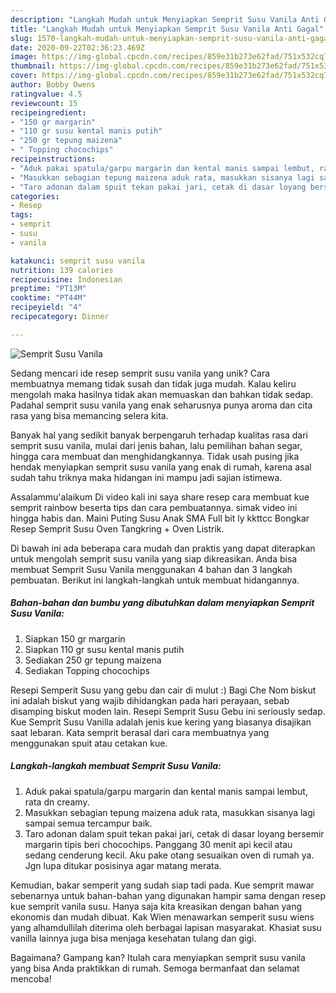 ```yaml
---
description: "Langkah Mudah untuk Menyiapkan Semprit Susu Vanila Anti Gagal"
title: "Langkah Mudah untuk Menyiapkan Semprit Susu Vanila Anti Gagal"
slug: 1570-langkah-mudah-untuk-menyiapkan-semprit-susu-vanila-anti-gagal
date: 2020-09-22T02:36:23.469Z
image: https://img-global.cpcdn.com/recipes/859e31b273e62fad/751x532cq70/semprit-susu-vanila-foto-resep-utama.jpg
thumbnail: https://img-global.cpcdn.com/recipes/859e31b273e62fad/751x532cq70/semprit-susu-vanila-foto-resep-utama.jpg
cover: https://img-global.cpcdn.com/recipes/859e31b273e62fad/751x532cq70/semprit-susu-vanila-foto-resep-utama.jpg
author: Bobby Owens
ratingvalue: 4.5
reviewcount: 15
recipeingredient:
- "150 gr margarin"
- "110 gr susu kental manis putih"
- "250 gr tepung maizena"
- " Topping chocochips"
recipeinstructions:
- "Aduk pakai spatula/garpu margarin dan kental manis sampai lembut, rata dn creamy."
- "Masukkan sebagian tepung maizena aduk rata, masukkan sisanya lagi sampai semua tercampur baik."
- "Taro adonan dalam spuit tekan pakai jari, cetak di dasar loyang bersemir margarin tipis beri chocochips. Panggang 30 menit api kecil atau sedang cenderung kecil. Aku pake otang sesuaikan oven di rumah ya. Jgn lupa ditukar posisinya agar matang merata."
categories:
- Resep
tags:
- semprit
- susu
- vanila

katakunci: semprit susu vanila 
nutrition: 139 calories
recipecuisine: Indonesian
preptime: "PT13M"
cooktime: "PT44M"
recipeyield: "4"
recipecategory: Dinner

---
```



![Semprit Susu Vanila](https://img-global.cpcdn.com/recipes/859e31b273e62fad/751x532cq70/semprit-susu-vanila-foto-resep-utama.jpg)

Sedang mencari ide resep semprit susu vanila yang unik? Cara membuatnya memang tidak susah dan tidak juga mudah. Kalau keliru mengolah maka hasilnya tidak akan memuaskan dan bahkan tidak sedap. Padahal semprit susu vanila yang enak seharusnya punya aroma dan cita rasa yang bisa memancing selera kita.

Banyak hal yang sedikit banyak berpengaruh terhadap kualitas rasa dari semprit susu vanila, mulai dari jenis bahan, lalu pemilihan bahan segar, hingga cara membuat dan menghidangkannya. Tidak usah pusing jika hendak menyiapkan semprit susu vanila yang enak di rumah, karena asal sudah tahu triknya maka hidangan ini mampu jadi sajian istimewa.

Assalammu&#39;alaikum Di video kali ini saya share resep cara membuat kue semprit rainbow beserta tips dan cara pembuatannya. simak video ini hingga habis dan. Maini Puting Susu Anak SMA Full bit ly kkttcc Bongkar Resep Semprit Susu Oven Tangkring + Oven Listrik.


Di bawah ini ada beberapa cara mudah dan praktis yang dapat diterapkan untuk mengolah semprit susu vanila yang siap dikreasikan. Anda bisa membuat Semprit Susu Vanila menggunakan 4 bahan dan 3 langkah pembuatan. Berikut ini langkah-langkah untuk membuat hidangannya.

<!--inarticleads1-->

##### Bahan-bahan dan bumbu yang dibutuhkan dalam menyiapkan Semprit Susu Vanila:

1. Siapkan 150 gr margarin
1. Siapkan 110 gr susu kental manis putih
1. Sediakan 250 gr tepung maizena
1. Sediakan  Topping chocochips


Resepi Semperit Susu yang gebu dan cair di mulut :) Bagi Che Nom biskut ini adalah biskut yang wajib dihidangkan pada hari perayaan, sebab disamping biskut moden lain. Resepi Semprit Susu Gebu ini seriously sedap. Kue Semprit Susu Vanilla adalah jenis kue kering yang biasanya disajikan saat lebaran. Kata semprit berasal dari cara membuatnya yang menggunakan spuit atau cetakan kue. 

<!--inarticleads2-->

##### Langkah-langkah membuat Semprit Susu Vanila:

1. Aduk pakai spatula/garpu margarin dan kental manis sampai lembut, rata dn creamy.
1. Masukkan sebagian tepung maizena aduk rata, masukkan sisanya lagi sampai semua tercampur baik.
1. Taro adonan dalam spuit tekan pakai jari, cetak di dasar loyang bersemir margarin tipis beri chocochips. Panggang 30 menit api kecil atau sedang cenderung kecil. Aku pake otang sesuaikan oven di rumah ya. Jgn lupa ditukar posisinya agar matang merata.


Kemudian, bakar semperit yang sudah siap tadi pada. Kue semprit mawar sebenarnya untuk bahan-bahan yang digunakan hampir sama dengan resep kue semprit vanila susu. Hanya saja kita kreasikan dengan bahan yang ekonomis dan mudah dibuat. Kak Wien menawarkan semperit susu wiens yang alhamdullilah diterima oleh berbagai lapisan masyarakat. Khasiat susu vanilla lainnya juga bisa menjaga kesehatan tulang dan gigi. 

Bagaimana? Gampang kan? Itulah cara menyiapkan semprit susu vanila yang bisa Anda praktikkan di rumah. Semoga bermanfaat dan selamat mencoba!
